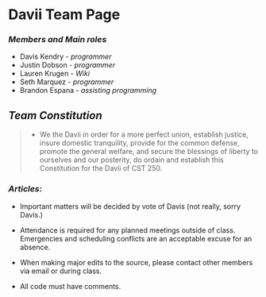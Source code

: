 # Davii Team Page #



### _Members and Main roles_ ###

  * Davis Kendry - _programmer_
  * Justin Dobson - _programmer_
  * Lauren Krugen - _Wiki_
  * Seth Marquez - _programmer_
  * Brandon Espana - _assisting programming_

## _Team Constitution_ ##

> - We the Davii in order for a more perfect union, establish justice, insure domestic tranquility, provide for the common defense, promote the general welfare, and secure the blessings of liberty to ourselves and our posterity, do ordain and establish this Constitution for the Davii of CST 250.


### _Articles:_ ###
  * Important matters will be decided by vote of Davis (not really, sorry Davis.)

  * Attendance is required for any planned meetings outside of class. Emergencies and scheduling conflicts are an acceptable excuse for an absence.

  * When making major edits to the source, please contact other members via email or during class.

  * All code must have comments.